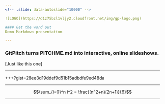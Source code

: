 ```yaml
---
<!-- .slide: data-autoslide="10000" -->

![LOGO](https://d1z75bzl1vljy2.cloudfront.net/img/gp-logo.png)

#### Get the word out
Demo Markdown presentation

---
```


### GitPitch turns PITCHME.md into interactive, online slideshows.
[Just like this one]

---

+++?gist=28ee3d19ddef9d51b15adbdfe9ed48da

---

$$\sum_{i=0}^n i^2 = \frac{(n^2+n)(2n+1)}{6}$$

---
